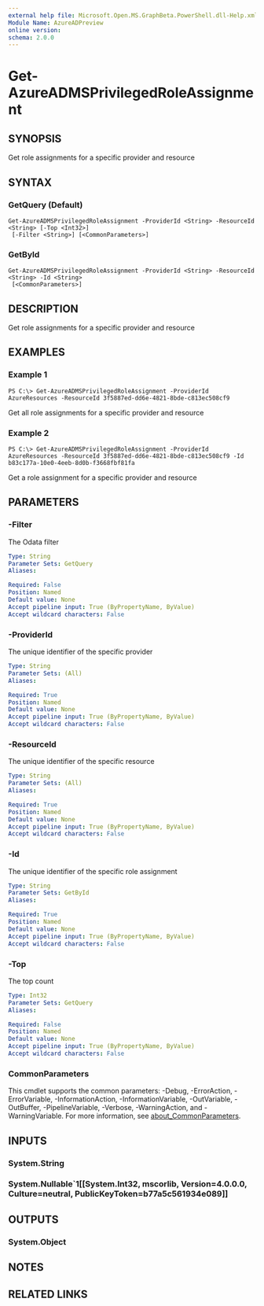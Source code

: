 ```yaml
---
external help file: Microsoft.Open.MS.GraphBeta.PowerShell.dll-Help.xml
Module Name: AzureADPreview
online version:
schema: 2.0.0
---
```


# Get-AzureADMSPrivilegedRoleAssignment

## SYNOPSIS
Get role assignments for a specific provider and resource

## SYNTAX

### GetQuery (Default)
```
Get-AzureADMSPrivilegedRoleAssignment -ProviderId <String> -ResourceId <String> [-Top <Int32>]
 [-Filter <String>] [<CommonParameters>]
```

### GetById
```
Get-AzureADMSPrivilegedRoleAssignment -ProviderId <String> -ResourceId <String> -Id <String>
 [<CommonParameters>]
```

## DESCRIPTION
Get role assignments for a specific provider and resource

## EXAMPLES

### Example 1
```
PS C:\> Get-AzureADMSPrivilegedRoleAssignment -ProviderId AzureResources -ResourceId 3f5887ed-dd6e-4821-8bde-c813ec508cf9
```

Get all role assignments for a specific provider and resource

### Example 2
```
PS C:\> Get-AzureADMSPrivilegedRoleAssignment -ProviderId AzureResources -ResourceId 3f5887ed-dd6e-4821-8bde-c813ec508cf9 -Id b83c177a-10e0-4eeb-8d0b-f3668fbf81fa
```

Get a role assignment for a specific provider and resource

## PARAMETERS

### -Filter
The Odata filter

```yaml
Type: String
Parameter Sets: GetQuery
Aliases:

Required: False
Position: Named
Default value: None
Accept pipeline input: True (ByPropertyName, ByValue)
Accept wildcard characters: False
```

### -ProviderId
The unique identifier of the specific provider

```yaml
Type: String
Parameter Sets: (All)
Aliases:

Required: True
Position: Named
Default value: None
Accept pipeline input: True (ByPropertyName, ByValue)
Accept wildcard characters: False
```

### -ResourceId
The unique identifier of the specific resource

```yaml
Type: String
Parameter Sets: (All)
Aliases:

Required: True
Position: Named
Default value: None
Accept pipeline input: True (ByPropertyName, ByValue)
Accept wildcard characters: False
```

### -Id
The unique identifier of the specific role assignment

```yaml
Type: String
Parameter Sets: GetById
Aliases:

Required: True
Position: Named
Default value: None
Accept pipeline input: True (ByPropertyName, ByValue)
Accept wildcard characters: False
```

### -Top
The top count

```yaml
Type: Int32
Parameter Sets: GetQuery
Aliases:

Required: False
Position: Named
Default value: None
Accept pipeline input: True (ByPropertyName, ByValue)
Accept wildcard characters: False
```

### CommonParameters
This cmdlet supports the common parameters: -Debug, -ErrorAction, -ErrorVariable, -InformationAction, -InformationVariable, -OutVariable, -OutBuffer, -PipelineVariable, -Verbose, -WarningAction, and -WarningVariable. For more information, see [about_CommonParameters](http://go.microsoft.com/fwlink/?LinkID=113216).

## INPUTS

### System.String
### System.Nullable`1[[System.Int32, mscorlib, Version=4.0.0.0, Culture=neutral, PublicKeyToken=b77a5c561934e089]]
## OUTPUTS

### System.Object
## NOTES

## RELATED LINKS

